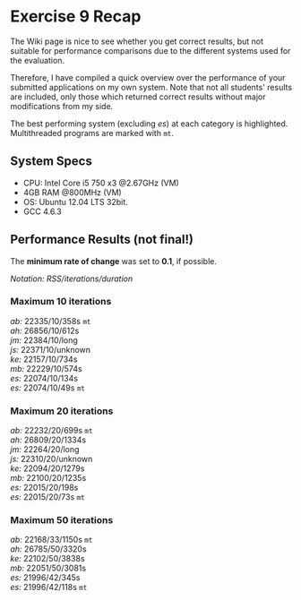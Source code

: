 # Exercise 9 Recap
The Wiki page is nice to see whether you get correct results, but not suitable
for performance comparisons due to the different systems used for the evaluation.

Therefore, I have compiled a quick overview over the performance of your submitted
applications on my own system. Note that not all students' results are included,
only those which returned correct results without major modifications from my
side.

The best performing system (excluding *es*) at each category is highlighted.
Multithreaded programs are marked with `mt`.

## System Specs
* CPU: Intel Core i5 750 x3 @2.67GHz (VM)
* 4GB RAM @800MHz (VM)
* OS: Ubuntu 12.04 LTS 32bit. 
* GCC 4.6.3

## Performance Results **(not final!)**
The **minimum rate of change** was set to **0.1**, if possible.

*Notation: RSS/iterations/duration*

### Maximum 10 iterations
*ab:* 22335/10/358s `mt`  
*ah:* 26856/10/612s  
*jm:* 22384/10/long  
*js:* 22371/10/unknown  
*ke:* 22157/10/734s  
*mb:* 22229/10/574s  
*es:* 22074/10/134s  
*es:* 22074/10/49s `mt`  

### Maximum 20 iterations
*ab:* 22232/20/699s `mt`  
*ah:* 26809/20/1334s  
*jm:* 22264/20/long  
*js:* 22310/20/unknown  
*ke:* 22094/20/1279s  
*mb:* 22100/20/1235s  
*es:* 22015/20/198s  
*es:* 22015/20/73s `mt`  

### Maximum 50 iterations  
*ab:* 22168/33/1150s `mt`  
*ah:* 26785/50/3320s  
*ke:* 22102/50/3838s  
*mb:* 22051/50/3081s  
*es:* 21996/42/345s  
*es:* 21996/42/118s `mt`  
